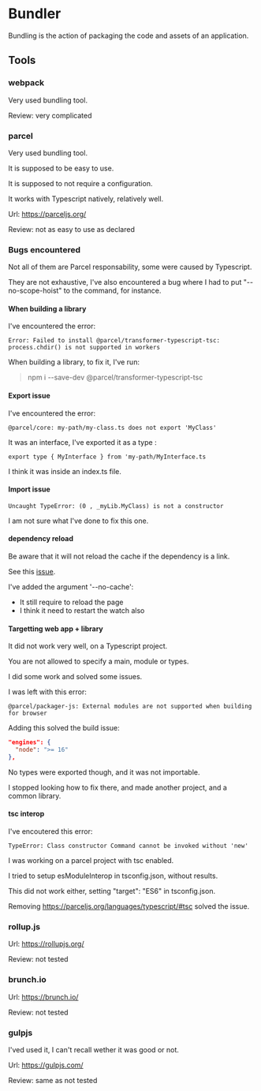 # Bundler

Bundling is the action of packaging the code and assets of an application.

## Tools

### webpack

Very used bundling tool.

Review: very complicated

### parcel

Very used bundling tool.

It is supposed to be easy to use.

It is supposed to not require a configuration.

It works with Typescript natively, relatively well.

Url: https://parceljs.org/

Review: not as easy to use as declared

### Bugs encountered

Not all of them are Parcel responsability, some were caused by Typescript.

They are not exhaustive, I've also encountered a bug where I had to put "--no-scope-hoist" to the command, for instance.

#### When building a library

I've encountered the error:

```
Error: Failed to install @parcel/transformer-typescript-tsc: process.chdir() is not supported in workers
```

When building a library, to fix it, I've run:

> npm i --save-dev  @parcel/transformer-typescript-tsc

#### Export issue

I've encountered the error: 

```
@parcel/core: my-path/my-class.ts does not export 'MyClass'
```

It was an interface, I've exported it as a type :

```
export type { MyInterface } from 'my-path/MyInterface.ts
```

I think it was inside an index.ts file.

#### Import issue

```
Uncaught TypeError: (0 , _myLib.MyClass) is not a constructor
```

I am not sure what I've done to fix this one.

#### dependency reload

Be aware that it will not reload the cache if the dependency is a link.

See this [issue](https://github.com/parcel-bundler/parcel/issues/4332).

I've added the argument '--no-cache':
- It still require to reload the page
- I think it need to restart the watch also 

#### Targetting web app + library

It did not work very well, on a Typescript project.

You are not allowed to specify a main, module or types.

I did some work and solved some issues.

I was left with this error:

```
@parcel/packager-js: External modules are not supported when building for browser
```

Adding this solved the build issue:

```json
"engines": {
  "node": ">= 16"
},
```

No types were exported though, and it was not importable.

I stopped looking how to fix there, and made another project, and a common library.

#### tsc interop

I've encoutered this error:

```
TypeError: Class constructor Command cannot be invoked without 'new'
```

I was working on a parcel project with tsc enabled.

I tried to setup esModuleInterop in tsconfig.json, without results.

This did not work either, setting "target": "ES6" in tsconfig.json.

Removing https://parceljs.org/languages/typescript/#tsc solved the issue.

### rollup.js

Url: https://rollupjs.org/

Review: not tested

### brunch.io

Url: https://brunch.io/

Review: not tested

### gulpjs

I'ved used it, I can't recall wether it was good or not.

Url: https://gulpjs.com/

Review: same as not tested

